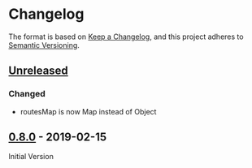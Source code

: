 # Changelog

The format is based on [Keep a Changelog](https://keepachangelog.com/en/1.0.0/),
and this project adheres to [Semantic Versioning](https://semver.org/spec/v2.0.0.html).

## [Unreleased] 

### Changed

- routesMap is now Map instead of Object


## [0.8.0] - 2019-02-15

Initial Version


[unreleased]: https://github.com/slocking/schemaui/compare/v0.8.0...HEAD
[0.8.0]: https://github.com/slocking/schemaui/compare/v0.8.0
